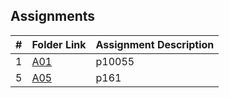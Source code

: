 ##  Assignments

|   #   | Folder Link | Assignment Description |
| :---: | ----------- | ---------------------- |
|   1   | [A01](https://github.com/baogtrang/4883-Prog-Tech/tree/main/Assignments/P10055)      | p10055          |
|   5   | [A05](https://github.com/baogtrang/4883-Prog-Tech/tree/main/Assignments/P161)      | p161          |
